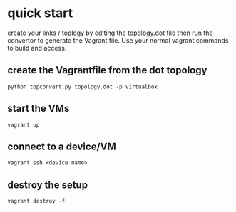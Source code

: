 # quick start

create your links / toplogy by editing the topology.dot file then run the convertor to generate the Vagrant file. Use your
normal vagrant commands to build and access.

## create the Vagrantfile from the dot topology
    python topconvert.py topology.dot -p virtualbox

## start the VMs

    vagrant up

## connect to a device/VM

    vagrant ssh <device name>

## destroy the setup

    vagrant destroy -f


